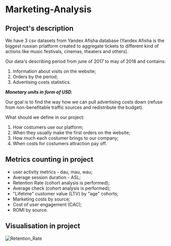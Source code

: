 # Marketing-Analysis

## Project's description

We have 3 csv datasets from Yandex Afisha database (Yandex Afisha is the biggest russian prlatform created to aggregate tickets to different kind of actions like music festivals, cinemas, theaters and others).

Our data's describing period from june of 2017 to may of 2018 and contains:

1. Information about visits on the website;
2. Orders by the period;
3. Advertising costs statistics.


___Monetary units in form of USD.___

Our goal is to find the way how we can pull advertising costs down (refuse from non-benefitable traffic sources and redistribute the budget).

What should we define in our project:

1. How costumers use our platform;
2. When they usually make the first orders on the website;
3. How much each costumer brings to our company;
4. When costs for costumers attraction pay off.

## Metrics counting in project

* user activity metrics - dau, mau, wau;
* Average session duration - ASL;
* Retention Rate (cohort analysis is performed);
* Average check (cohort analysis is performed);
* "Lifetime" customer value (LTV) by "age" cohorts;
* Marketing costs by source;
* Cost of user engagement (CAC);
* ROMI by source.

## Visualisation in project

![Retention_Rate](https://ibb.co/zb41bdt "Retention Rate")

